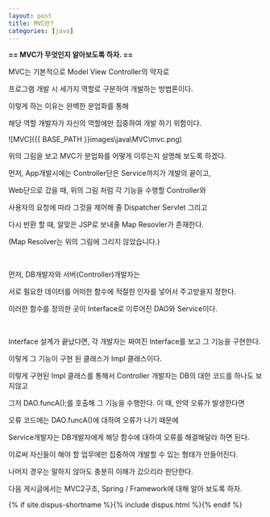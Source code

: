 ```yaml
---
layout: post
title: MVC란?
categories: [java]
---
```


**== MVC가 무엇인지 알아보도록 하자. ==**<br>

MVC는 기본적으로 Model View Controller의 약자로<br>

프로그램 개발 시 세가지 역할로 구분하여 개발하는 방법론이다. <br>

이렇게 하는 이유는 완벽한 분업화를 통해<br>

해당 역할 개발자가 자신의 역할에만 집중하여 개발 하기 위함이다.<br>

![MVC]({{ BASE_PATH }}images\java\MVC\mvc.png)<br>

위의 그림을 보고 MVC가 분업화를 어떻게 이루는지 설명해 보도록 하겠다.<br>

먼저, App개발시에는 Controller단은 Service까지가 개발의 끝이고, <br>

Web단으로 갔을 때, 위의 그림 처럼 각 기능을 수행할 Controller와 <br>

사용자의 요청에 따라 그것을 제어해 줄 Dispatcher Servlet 그리고<br>

다시 반환 할 때, 알맞은 JSP로 보내줄 Map Resovler가 존재한다. <br>

(Map Resolver는 위의 그림에 그리지 않았습니다.)<br>

<br>

먼저, DB개발자와 서버(Controller)개발자는 <br>

서로 필요한 데이터를 어떠한 함수에 적절한 인자를 넣어서 주고받을지 정한다.<br>

이러한 함수를 정의한 곳이 Interface로 이루어진 DAO와 Service이다.<br>

<br>

Interface 설계가 끝났다면, 각 개발자는 짜여진 Interface를 보고 그 기능을 구현한다.<br>

이렇게 그 기능이 구현 된 클래스가 Impl 클래스이다.<br>

이렇게 구현된 Impl 클래스를 통해서 Controller 개발자는 DB의 대한 코드를 하나도 보지않고<br>

그저 DAO.funcA();를 호출해 그 기능을 수행한다. 이 때, 만약 오류가 발생한다면<br>

오류 코드에는 DAO.funcA()에 대하여 오류가 나기 때문에<br>

Service개발자는 DB개발자에게 해당 함수에 대하여 오류를 해결해달라 하면 된다.<br>

이로써 자신들이 해야 할 업무에만 집중하여 개발할 수 있는 형태가 만들어진다.<br>

나머지 경우는 말하지 않아도 충분히 이해가 갔으리라 판단한다.<br>

다음 게시글에서는 MVC2구조, Spring / Framework에 대해 알아 보도록 하자.<br>

{% if site.dispus-shortname %}{% include dispus.html %}{% endif %}